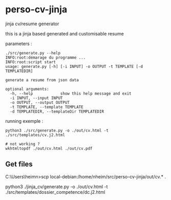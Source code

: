 # perso-cv-jinja
jinja cv/resume generator

this is a jinja based generated and customisable resume

parameters :
````
./src/generate.py --help
INFO:root:démarage du programme ...
INFO:root:script start
usage: generate.py [-h] [-i INPUT] -o OUTPUT -t TEMPLATE [-d TEMPLATEDIR]

generate a resume from json data

optional arguments:
  -h, --help            show this help message and exit
  -i INPUT, --input INPUT
  -o OUTPUT, --output OUTPUT
  -t TEMPLATE, --template TEMPLATE
  -d TEMPLATEDIR, --templateDir TEMPLATEDIR
````

running exemple :
````
python3 ./src/generate.py -o ./out/cv.html -t ./src/templates/cv.j2.html

# not working ?
wkhtmltopdf ./out/cv.html ./out/cv.pdf
````


## Get files

C:\Users\heimn>scp local-debian:/home/nheim/src/perso-cv-jinja/out/cv.* .


python3 ./jinja_cv/generate.py -o ./out/cv.html -t ./src/templates/dossier_competence/dc.j2.html
